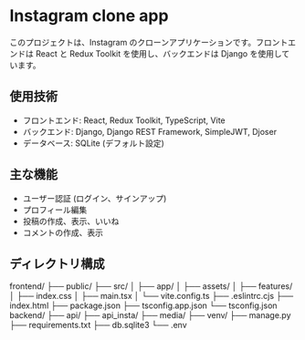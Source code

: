 # Instagram clone app

このプロジェクトは、Instagram のクローンアプリケーションです。フロントエンドは React と Redux Toolkit を使用し、バックエンドは Django を使用しています。

## 使用技術

- フロントエンド: React, Redux Toolkit, TypeScript, Vite
- バックエンド: Django, Django REST Framework, SimpleJWT, Djoser
- データベース: SQLite (デフォルト設定)

## 主な機能

- ユーザー認証 (ログイン、サインアップ)
- プロフィール編集
- 投稿の作成、表示、いいね
- コメントの作成、表示

## ディレクトリ構成

frontend/
├── public/
├── src/
│ ├── app/
│ ├── assets/
│ ├── features/
│ ├── index.css
│ ├── main.tsx
│ └── vite.config.ts
├── .eslintrc.cjs
├── index.html
├── package.json
├── tsconfig.app.json
└── tsconfig.json
backend/
├── api/
├── api_insta/
├── media/
├── venv/
├── manage.py
├── requirements.txt
├── db.sqlite3
└── .env
